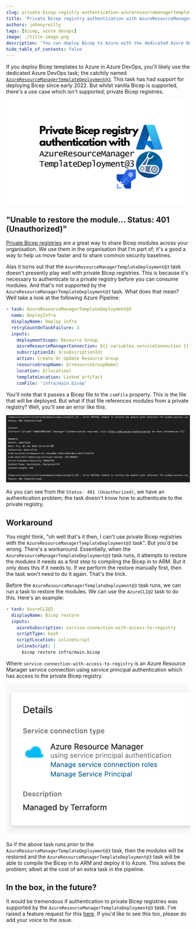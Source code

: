 ```yaml
---
slug: private-bicep-registry-authentication-azureresourcemanagertemplatedeployment
title: 'Private Bicep registry authentication with AzureResourceManagerTemplateDeployment@3'
authors: johnnyreilly
tags: [bicep, azure devops]
image: ./title-image.png
description: 'You can deploy Bicep to Azure with the dedicated Azure DevOps task; however authentication to private Bicep registries is not supported.  This post shares a workaround.'
hide_table_of_contents: false
---
```


If you deploy Bicep templates to Azure in Azure DevOps, you'll likely use the dedicated Azure DevOps task; the catchily named [`AzureResourceManagerTemplateDeployment@3`](https://learn.microsoft.com/en-us/azure/devops/pipelines/tasks/reference/azure-resource-manager-template-deployment-v3?view=azure-pipelines). This task has had support for deploying Bicep since early 2022. But whilst vanilla Bicep is supported, there's a use case which isn't supported; private Bicep registries.

![title image reading "Private Bicep registry authentication with AzureResourceManagerTemplateDeployment@3" with the Bicep, Azure and Azure DevOps logos](title-image.png)

<!--truncate-->

## "Unable to restore the module... Status: 401 (Unauthorized)"

[Private Bicep registries](https://learn.microsoft.com/en-us/azure/azure-resource-manager/bicep/private-module-registry?tabs=azure-powershell) are a great way to share Bicep modules across your organisation. We use them in the organisation that I'm part of; it's a good a way to help us move faster and to share common security baselines.

Alas it turns out that the `AzureResourceManagerTemplateDeployment@3` task doesn't presently play well with private Bicep registries. This is because it's necessary to authenticate to a private registry before you can consume modules. And that's not supported by the `AzureResourceManagerTemplateDeployment@3` task. What does that mean? Well take a look at the following Azure Pipeline:

```yml
- task: AzureResourceManagerTemplateDeployment@3
  name: DeployInfra
  displayName: Deploy infra
  retryCountOnTaskFailure: 3
  inputs:
    deploymentScope: Resource Group
    azureResourceManagerConnection: ${{ variables.serviceConnection }}
    subscriptionId: $(subscriptionId)
    action: Create Or Update Resource Group
    resourceGroupName: $(resourceGroupName)
    location: $(location)
    templateLocation: Linked artifact
    csmFile: 'infra/main.bicep'
```

You'll note that it passes a Bicep file to the `csmFile` property. This is the file that will be deployed. But what if that file references modules from a private registry? Well, you'll see an error like this:

![screenshot of the failing pipeline including the text 'Error BCP192: Unable to restore the module with reference "br:icebox.azurecr.io/bicep/ice/providers/document-db/database-accounts:v1.3": Service request failed.'](screenshot-authentication-failure.png)

As you can see from the `Status: 401 (Unauthorized)`, we have an authentication problem; the task doesn't know how to authenticate to the private registry.

## Workaround

You might think, "oh well that's it then, I can't use private Bicep registries with the `AzureResourceManagerTemplateDeployment@3` task". But you'd be wrong. There's a workaround. Essentially, when the `AzureResourceManagerTemplateDeployment@3` task runs, it attempts to restore the modules it needs as a first step to compiling the Bicep in to ARM. But it only does this if it needs to. If we perform the restore manually first, then the task won't need to do it again. That's the trick.

Before the `AzureResourceManagerTemplateDeployment@3` task runs, we can run a task to restore the modules. We can use the `AzureCLI@2` task to do this. Here's an example:

```yml
- task: AzureCLI@2
  displayName: Bicep restore
  inputs:
    azureSubscription: service-connection-with-access-to-registry
    scriptType: bash
    scriptLocation: inlineScript
    inlineScript: |
      bicep restore infra/main.bicep
```

Where `service-connection-with-access-to-registry` is an Azure Resource Manager service connection using service principal authentication which has access to the private Bicep registry.

![screenshot of service connection](screenshot-service-connection.webp)

So if the above task runs _prior_ to the `AzureResourceManagerTemplateDeployment@3` task, then the modules will be restored and the `AzureResourceManagerTemplateDeployment@3` task will be able to compile the Bicep in to ARM and deploy it to Azure. This solves the problem; albeit at the cost of an extra task in the pipeline.

## In the box, in the future?

It would be tremendous if authentication to private Bicep registries was supported by the `AzureResourceManagerTemplateDeployment@3` task. I've raised a feature request for this [here](https://github.com/microsoft/azure-pipelines-tasks/issues/18426). If you'd like to see this too, please do add your voice to the issue.
